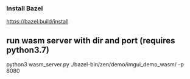 
### Install Bazel
https://bazel.build/install

## run wasm server with dir and port (requires python3.7)
python3 wasm_server.py ./bazel-bin/zen/demo/imgui_demo_wasm/ -p 8080